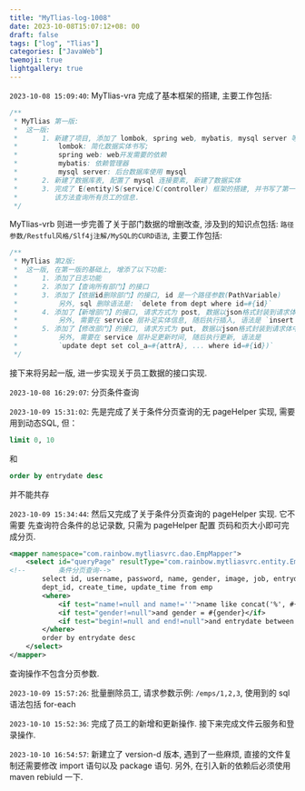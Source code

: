 ```yaml
---
title: "MyTlias-log-1008"
date: 2023-10-08T15:07:12+08: 00
draft: false
tags: ["log", "Tlias"]
categories: ["JavaWeb"]
twemoji: true
lightgallery: true
---
```


`2023-10-08 15:09:40`:
MyTlias-vra 完成了基本框架的搭建, 主要工作包括:
```java
/**
 * MyTlias 第一版:
 *  这一版:
 *      1. 新建了项目, 添加了 lombok, spring web, mybatis, mysql server 等项目依赖
 *          lombok: 简化数据实体书写;
 *          spring web: web开发需要的依赖
 *          mybatis: 依赖管理器
 *          mysql server: 后台数据库使用 mysql
 *      2. 新建了数据库表, 配置了 mysql 连接要素, 新建了数据实体
 *      3. 完成了 E(entity)S(service)C(controller) 框架的搭建, 并书写了第一个 controller 方法,
 *         该方法查询所有员工的信息.
 */
```

MyTlias-vrb 则进一步完善了关于部门数据的增删改查, 涉及到的知识点包括: `路径参数/Restful风格/Slf4j注解/MySQL的CURD语法`, 主要工作包括:
```java
/**
 * MyTlias 第2版:
 *  这一版, 在第一版的基础上, 增添了以下功能:
 *      1. 添加了日志功能
 *      2. 添加了【查询所有部门】的接口
 *      3. 添加了【依据id删除部门】的接口, id 是一个路径参数(PathVariable)
 *          另外, sql 删除语法是: `delete from dept where id=#{id}`
 *      4. 添加了【新增部门】的接口, 请求方式为 post, 数据以json格式封装到请求体中, 直接使用实体进行接收
 *          另外, 需要在 service 层补足实体信息, 随后执行插入, 语法是 `insert into dept(xxx) values (#{xxx})`
 *      5. 添加了【修改部门】的接口, 请求方式为 put, 数据以json格式封装到请求体中, 直接使用实体进行接收
 *          另外, 需要在 service 层补足更新时间, 随后执行更新, 语法是
 *          `update dept set col_a=#{attrA}, ... where id=#{id})`
 */
```

接下来将另起一版, 进一步实现关于员工数据的接口实现.

`2023-10-08 16:29:07`:
分页条件查询

`2023-10-09 15:31:02`:
先是完成了关于条件分页查询的无 pageHelper 实现, 需要用到动态SQL, 但：
```sql
limit 0, 10
```
和
```sql
order by entrydate desc
```
并不能共存

`2023-10-09 15:34:44`:
然后又完成了关于条件分页查询的 pageHelper 实现.
它不需要 先查询符合条件的总记录数, 只需为 pageHelper 配置 页码和页大小即可完成分页.
```xml
<mapper namespace="com.rainbow.mytliasvrc.dao.EmpMapper">
    <select id="queryPage" resultType="com.rainbow.mytliasvrc.entity.Employee">
<!--        条件分页查询-->
        select id, username, password, name, gender, image, job, entrydate,
        dept_id, create_time, update_time from emp
        <where>
            <if test="name!=null and name!=''">name like concat('%', #{name}, '%')</if>
            <if test="gender!=null">and gender = #{gender}</if>
            <if test="begin!=null and end!=null">and entrydate between #{begin} and #{end}</if>
        </where>
        order by entrydate desc
    </select>
</mapper>
```
查询操作不包含分页参数.

`2023-10-09 15:57:26`:
批量删除员工, 请求参数示例: `/emps/1,2,3`, 使用到的 sql 语法包括 for-each

`2023-10-10 15:52:36`:
完成了员工的新增和更新操作. 接下来完成文件云服务和登录操作.

`2023-10-10 16:54:57`:
新建立了 version-d 版本, 遇到了一些麻烦, 直接的文件复制还需要修改 import 语句以及 package 语句.
另外, 在引入新的依赖后必须使用 maven rebiuld 一下.

